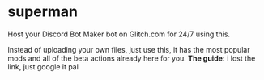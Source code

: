 # superman
Host your Discord Bot Maker bot on Glitch.com for 24/7 using this.

Instead of uploading your own files, just use this, it has the most popular mods and all of the beta actions already here for you.
**The guide:** i lost the link, just google it pal
